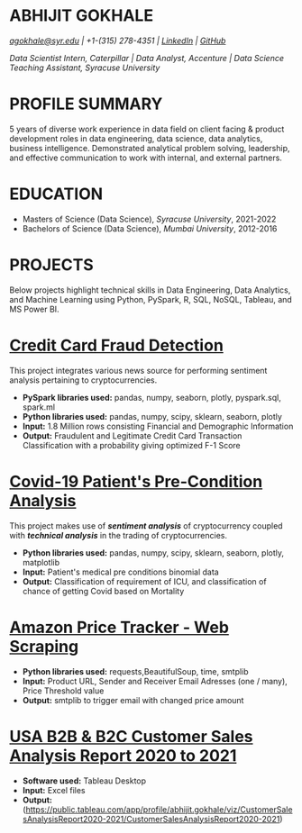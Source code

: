 # ABHIJIT GOKHALE
*agokhale@syr.edu | +1-(315) 278-4351 | [LinkedIn](https://www.linkedin.com/in/abhijitgokhale/) | [GitHub](https://github.com/AbhijitGokhale)*

*Data Scientist Intern, Caterpillar | Data Analyst, Accenture | Data Science Teaching Assistant, Syracuse University*

# PROFILE SUMMARY
5 years of diverse work experience in data field on client facing & product development roles in data engineering, data science, data analytics, business intelligence. Demonstrated analytical problem solving, leadership, and effective communication to work with internal, and external partners.

# EDUCATION
* Masters of Science (Data Science), *Syracuse University*, 2021-2022
* Bachelors of Science (Data Science), *Mumbai University*, 2012-2016

# PROJECTS
Below projects highlight technical skills in Data Engineering, Data Analytics, and Machine Learning using Python, PySpark, R, SQL, NoSQL, Tableau, and MS Power BI.

# [Credit Card Fraud Detection](https://github.com/AbhijitGokhale/Credit-Card-Fraud-Detetction)

This project integrates various news source for performing sentiment analysis pertaining to cryptocurrencies.
* **PySpark libraries used:** pandas, numpy, seaborn, plotly, pyspark.sql, spark.ml
* **Python libraries used:** pandas, numpy, scipy, sklearn, seaborn, plotly
* **Input:** 1.8 Million rows consisting Financial and Demographic Information
* **Output:** Fraudulent and Legitimate Credit Card Transaction Classification with a probability giving optimized F-1 Score

# [Covid-19 Patient's Pre-Condition Analysis](https://github.com/AbhijitGokhale/Covid-19-Patient-s-Pre-Condition-Analysis)

This project makes use of ***sentiment analysis*** of cryptocurrency coupled with ***technical analysis*** in the trading of cryptocurrencies.
* **Python libraries used:** pandas, numpy, scipy, sklearn, seaborn, plotly, matplotlib
* **Input:** Patient's medical pre conditions binomial data
* **Output:** Classification of requirement of ICU, and classification of chance of getting Covid based on Mortality

# [Amazon Price Tracker - Web Scraping](https://github.com/AbhijitGokhale/Amazon-Price-Tracker)
* **Python libraries used:** requests,BeautifulSoup, time, smtplib
* **Input:** Product URL, Sender and Receiver Email Adresses (one / many), Price Threshold value 
* **Output:** smtplib to trigger email with changed price amount

# [USA B2B & B2C Customer Sales Analysis Report 2020 to 2021](https://public.tableau.com/app/profile/abhijit.gokhale/viz/CustomerSalesAnalysisReport2020-2021/CustomerSalesAnalysisReport2020-2021)
* **Software used:** Tableau Desktop
* **Input:** Excel files
* **Output:** (https://public.tableau.com/app/profile/abhijit.gokhale/viz/CustomerSalesAnalysisReport2020-2021/CustomerSalesAnalysisReport2020-2021)

